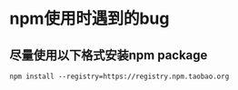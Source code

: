 # npm使用时遇到的bug

## 尽量使用以下格式安装npm package

```
npm install --registry=https://registry.npm.taobao.org
```
